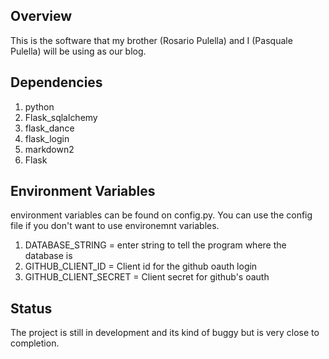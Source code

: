 ## Overview 
This is the software that my brother (Rosario Pulella) and I (Pasquale Pulella) will be using as our blog.

## Dependencies
1. python
2. Flask_sqlalchemy
3. flask_dance
4. flask_login
5. markdown2
6. Flask

## Environment Variables
environment variables can be found on config.py. You can use the config file if you don't want to use environemnt variables.
1. DATABASE_STRING = enter string to tell the program where the database is
2. GITHUB_CLIENT_ID = Client id for the github oauth login
3. GITHUB_CLIENT_SECRET = Client secret for github's oauth

## Status
The project is still in development and its kind of buggy but is very close to completion. 
